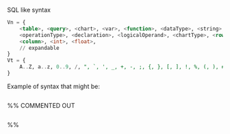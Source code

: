 
SQL like syntax
```sql
Vn = {
	<table>, <query>, <chart>, <var>, <function>, <dataType>, <string>, <char>,
	<operationType>, <declaration>, <logicalOperand>, <chartType>, <row>,
	<column>, <int>, <float>,
	// expandable  
}
Vt = {
	A..Z, a..z, 0..9, /, ", `, ', _, +, -, ;, {, }, [, ], !, %, (, ), #, =, ?, :,  
}
```


Example of syntax that might be:
```dsl
```

%% COMMENTED OUT
```dsl
```
%%
